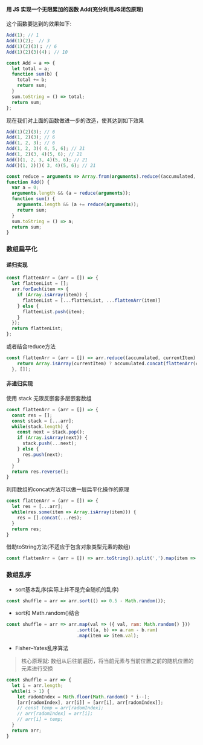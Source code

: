 #### 用 JS 实现一个无限累加的函数 Add(充分利用JS闭包原理)
这个函数要达到的效果如下:
```js
Add(1); // 1
Add(1)(2);  // 3
Add(1)(2)(3)； // 6
Add(1)(2)(3)(4)； // 10
```
```js
const Add = a => {
  let total = a;
  function sum(b) {
    total += b;
    return sum;
  }
  sum.toString = () => total;
  return sum;
};
```
现在我们对上面的函数做进一步的改造，使其达到如下效果
```js
Add(1)(2)(3); // 6
Add(1, 2)(3); // 6
Add(1, 2, 3); // 6
Add(1, 2, 3)( 4, 5, 6); // 21
Add(1, 2)(3, 4)(5, 6); // 21
Add()(1, 2, 3, 4)(5, 6); // 21
Add()(1, 2)()( 3, 4)(5, 6); // 21
```
```js
const reduce = arguments => Array.from(arguments).reduce((accumulated, currentVal) => accumulated + currentVal);
function Add() {
  var a = 0;
  arguments.length && (a = reduce(arguments));
  function sum() {
    arguments.length && (a += reduce(arguments));
    return sum;
  }
  sum.toString = () => a;
  return sum;
}
```

### 数组扁平化
#### 递归实现
```js
const flattenArr = (arr = []) => {
  let flattenList = [];
  arr.forEach(item => {
    if (Array.isArray(item)) {
      flattenList = [...flattenList, ...flattenArr(item)]
    } else {
      flattenList.push(item);
    }
  });
  return flattenList;
};
```
或者结合reduce方法
```js
const flattenArr = (arr = []) => arr.reduce((accumulated, currentItem) => {
    return Array.isArray(currentItem) ? accumulated.concat(flattenArr(currentItem)) : accumulated.concat(currentItem);
  }, []);
```

#### 非递归实现
使用 stack 无限反嵌套多层嵌套数组
```js
const flattenArr = (arr = []) => {
  const res = [];
  const stack = [...arr];
  while(stack.length) {
    const next = stack.pop();
    if (Array.isArray(next)) {
      stack.push(...next);
    } else {
      res.push(next);
    }
  }
  return res.reverse();
}
```
利用数组的concat方法可以做一层扁平化操作的原理
```js
const flattenArr = (arr = []) => {
  let res = [...arr];
  while(res.some(item => Array.isArray(item))) {
    res = [].concat(...res);
  }
  return res;
}
```

借助toString方法(不适应于包含对象类型元素的数组)
```js
const flattenArr = (arr = []) => arr.toString().split(',').map(item => paseInt(item));
```

### 数组乱序
* sort基本乱序(实际上并不是完全随机的乱序)
```js
const shuffle = arr => arr.sort(() => 0.5 - Math.random());
```
* sort和 Math.random()结合
```js
const shuffle = arr => arr.map(val => ({ val, ram: Math.random() }))
                          .sort((a, b) => a.ram - b.ram)
                          .map(item => item.val);
```
* Fisher–Yates乱序算法
 >核心原理就: 数组从后往前遍历，将当前元素与当前位置之前的随机位置的元素进行交换
```js
const shuffle = arr => {
  let i = arr.length;
  while(i > 1) {
    let radomIndex = Math.floor(Math.random() * i--);
    [arr[radomIndex], arr[i]] = [arr[i], arr[radomIndex]];
    // const temp = arr[radomIndex];
    // arr[radomIndex] = arr[i];
    // arr[i] = temp;
  }
  return arr;
}
```
